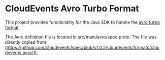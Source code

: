 # CloudEvents Avro Turbo Format

This project provides functionality for the Java SDK to handle the
[avro turbo format](https://github.com/cloudevents/spec/blob/v1.0.2/cloudevents/formats/avro-turbo-format.md).

The Avro definition file is located in src/main/avro/spec.proto. The file was directly
copied from [https://github.com/cloudevents/spec/blob/v1.0.2/cloudevents/formats/cloudevents.avsc]().

